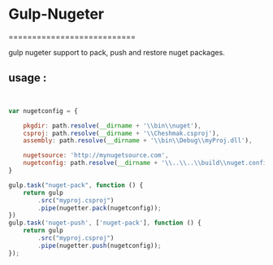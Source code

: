 # Gulp-Nugeter
===========================

gulp nugeter support to pack, push and restore nuget packages.


## usage  :

```javascript


var nugetconfig = {

    pkgdir: path.resolve(__dirname + '\\bin\\nuget'),
    csproj: path.resolve(__dirname + '\\Cheshmak.csproj'),
    assembly: path.resolve(__dirname + '\\bin\\Debug\\myProj.dll'),

    nugetsource: 'http://mynugetsource.com',
    nugetconfig: path.resolve(__dirname + '\\..\\..\\build\\nuget.config'),
}

gulp.task("nuget-pack", function () {
    return gulp
        .src("myproj.csproj")
        .pipe(nugetter.pack(nugetconfig));
})
gulp.task('nuget-push', ['nuget-pack'], function () {
    return gulp
        .src("myproj.csproj")
        .pipe(nugetter.push(nugetconfig));
});
```